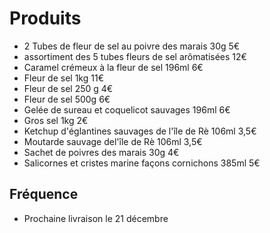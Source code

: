 # Produits
* 2 Tubes de fleur de sel au poivre des marais 30g	5€
* assortiment des 5 tubes fleurs de sel arômatisées	12€
* Caramel crémeux à la fleur de sel 196ml	6€
* Fleur de sel 1kg	11€
* Fleur de sel 250 g	4€
* Fleur de sel 500g	6€
* Gelée de sureau et coquelicot sauvages 196ml	6€
* Gros sel 1kg 2€
* Ketchup d'églantines sauvages de l'île de Rè 106ml	3,5€
* Moutarde sauvage del'île de Rè 106ml		3,5€
* Sachet de poivres des marais 30g	4€
* Salicornes et cristes marine façons cornichons 385ml	5€
## Fréquence
* Prochaine livraison le 21 décembre
